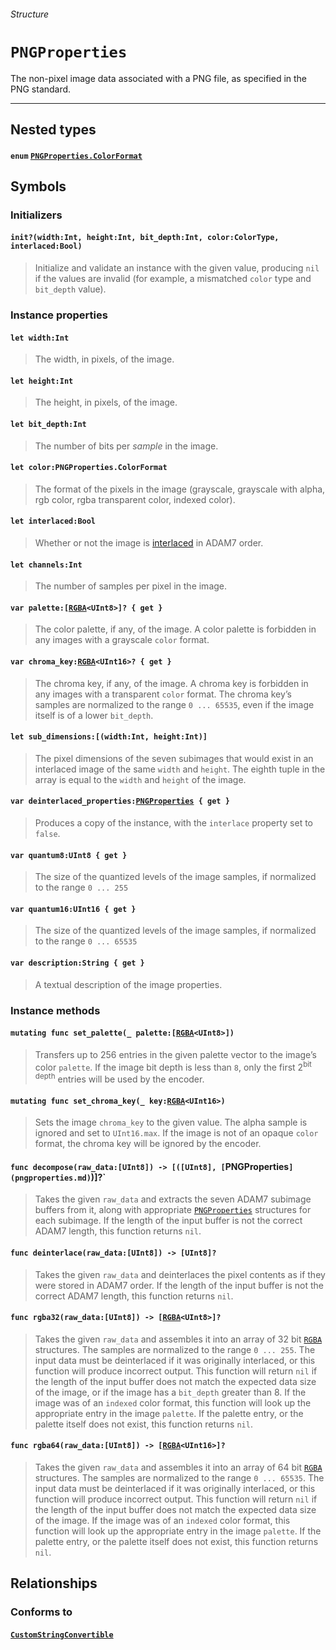 ###### Structure

# `PNGProperties`

The non-pixel image data associated with a PNG file, as specified in the PNG standard.

------

## Nested types

#### `enum` [`PNGProperties.ColorFormat`](pngproperties_colorformat.md)

## Symbols

### Initializers

#### `init?(width:Int, height:Int, bit_depth:Int, color:ColorType, interlaced:Bool)`

> Initialize and validate an instance with the given value, producing `nil` if the values are invalid (for example, a mismatched `color` type and `bit_depth` value).

### Instance properties

#### `let width:Int`

> The width, in pixels, of the image.

#### `let height:Int`

> The height, in pixels, of the image.

#### `let bit_depth:Int`

> The number of bits per *sample* in the image.

#### `let color:PNGProperties.ColorFormat`

> The format of the pixels in the image (grayscale, grayscale with alpha, rgb color, rgba transparent color, indexed color).

#### `let interlaced:Bool`

> Whether or not the image is [interlaced](http://www.libpng.org/pub/png/spec/1.2/PNG-DataRep.html#DR.Interlaced-data-order) in ADAM7 order.

#### `let channels:Int`

> The number of samples per pixel in the image.

#### `var palette:[`[`RGBA`](rgba.md)`<UInt8>]? { get }`

> The color palette, if any, of the image. A color palette is forbidden in any images with a grayscale `color` format.

#### `var chroma_key:`[`RGBA`](rgba.md)`<UInt16>? { get }`

> The chroma key, if any, of the image. A chroma key is forbidden in any images with a transparent `color` format. The chroma key’s samples are normalized to the range `0 ... 65535`, even if the image itself is of a lower `bit_depth`.

#### `let sub_dimensions:[(width:Int, height:Int)]`

> The pixel dimensions of the seven subimages that would exist in an interlaced image of the same `width` and `height`. The eighth tuple in the array is equal to the `width` and `height` of the image.

#### `var deinterlaced_properties:`[`PNGProperties`](pngproperties.md)` { get }`

> Produces a copy of the instance, with the `interlace` property set to `false`.

#### `var quantum8:UInt8 { get }`

> The size of the quantized levels of the image samples, if normalized to the range `0 ... 255`

#### `var quantum16:UInt16 { get }`

> The size of the quantized levels of the image samples, if normalized to the range `0 ... 65535`

#### `var description:String { get }`

> A textual description of the image properties.

### Instance methods

#### `mutating func set_palette(_ palette:[`[`RGBA`](rgba.md)`<UInt8>])`

> Transfers up to 256 entries in the given palette vector to the image’s color `palette`. If the image bit depth is less than `8`, only the first 2<sup>bit depth</sup> entries will be used by the encoder.

#### `mutating func set_chroma_key(_ key:`[`RGBA`](rgba.md)`<UInt16>)`

> Sets the image `chroma_key` to the given value. The alpha sample is ignored and set to `UInt16.max`. If the image is not of an opaque `color` format, the chroma key will be ignored by the encoder.

#### `func decompose(raw_data:[UInt8]) -> [([UInt8], [`PNGProperties`](pngproperties.md)`)]?`

> Takes the given `raw_data` and extracts the seven ADAM7 subimage buffers from it, along with appropriate [`PNGProperties`](pngproperties.md) structures for each subimage. If the length of the input buffer is not the correct ADAM7 length, this function returns `nil`.

#### `func deinterlace(raw_data:[UInt8]) -> [UInt8]?`

> Takes the given `raw_data` and deinterlaces the pixel contents as if they were stored in ADAM7 order. If the length of the input buffer is not the correct ADAM7 length, this function returns `nil`.

#### `func rgba32(raw_data:[UInt8]) -> [`[`RGBA`](rgba.md)`<UInt8>]?`

> Takes the given `raw_data` and assembles it into an array of 32 bit [`RGBA`](rgba.md) structures. The samples are normalized to the range `0 ... 255`. The input data must be deinterlaced if it was originally interlaced, or this function will produce incorrect output. This function will return `nil` if the length of the input buffer does not match the expected data size of the image, or if the image has a `bit_depth` greater than 8. If the image was of an `indexed` color format, this function will look up the appropriate entry in the image `palette`. If the palette entry, or the palette itself does not exist, this function returns `nil`.

#### `func rgba64(raw_data:[UInt8]) -> [`[`RGBA`](rgba.md)`<UInt16>]?`

> Takes the given `raw_data` and assembles it into an array of 64 bit [`RGBA`](rgba.md) structures. The samples are normalized to the range `0 ... 65535`. The input data must be deinterlaced if it was originally interlaced, or this function will produce incorrect output. This function will return `nil` if the length of the input buffer does not match the expected data size of the image. If the image was of an `indexed` color format, this function will look up the appropriate entry in the image `palette`. If the palette entry, or the palette itself does not exist, this function returns `nil`.

## Relationships

### Conforms to

#### [`CustomStringConvertible`](https://developer.apple.com/reference/swift/customstringconvertible)
